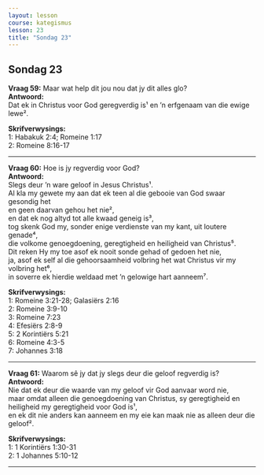 ```yaml
---
layout: lesson
course: kategismus
lesson: 23
title: "Sondag 23"
---
```


## Sondag 23

**Vraag 59:** Maar wat help dit jou nou dat jy dit alles glo?  
**Antwoord:**  
Dat ek in Christus voor God geregverdig is¹ en ’n erfgenaam van die ewige lewe².

**Skrifverwysings:**  
1: Habakuk 2:4; Romeine 1:17  
2: Romeine 8:16-17

---

**Vraag 60:** Hoe is jy regverdig voor God?  
**Antwoord:**  
Slegs deur ’n ware geloof in Jesus Christus¹.  
Al kla my gewete my aan dat ek teen al die gebooie van God swaar gesondig het  
en geen daarvan gehou het nie²,  
en dat ek nog altyd tot alle kwaad geneig is³,  
tog skenk God my, sonder enige verdienste van my kant, uit loutere genade⁴,  
die volkome genoegdoening, geregtigheid en heiligheid van Christus⁵.  
Dit reken Hy my toe asof ek nooit sonde gehad of gedoen het nie,  
ja, asof ek self al die gehoorsaamheid volbring het wat Christus vir my volbring het⁶,  
in soverre ek hierdie weldaad met ’n gelowige hart aanneem⁷.

**Skrifverwysings:**  
1: Romeine 3:21-28; Galasiërs 2:16  
2: Romeine 3:9-10  
3: Romeine 7:23  
4: Efesiërs 2:8-9  
5: 2 Korintiërs 5:21  
6: Romeine 4:3-5  
7: Johannes 3:18

---

**Vraag 61:** Waarom sê jy dat jy slegs deur die geloof regverdig is?  
**Antwoord:**  
Nie dat ek deur die waarde van my geloof vir God aanvaar word nie,  
maar omdat alleen die genoegdoening van Christus, sy geregtigheid en heiligheid my geregtigheid voor God is¹,  
en ek dit nie anders kan aanneem en my eie kan maak nie as alleen deur die geloof².

**Skrifverwysings:**  
1: 1 Korintiërs 1:30-31  
2: 1 Johannes 5:10-12

---